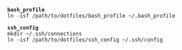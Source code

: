 
**`bash_profile`**  
`ln -isf /path/to/dotfiles/bash_profile ~/.bash_profile`

**`ssh_config`**  
`mkdir ~/.ssh/connections`  
`ln -isf /path/to/dotfiles/ssh_config ~/.ssh/config`
